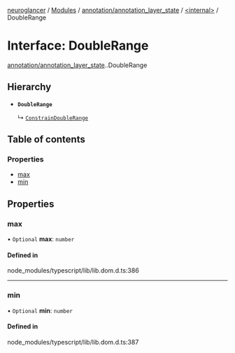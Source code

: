 [neuroglancer](../README.md) / [Modules](../modules.md) / [annotation/annotation\_layer\_state](../modules/annotation_annotation_layer_state.md) / [<internal\>](../modules/annotation_annotation_layer_state._internal_.md) / DoubleRange

# Interface: DoubleRange

[annotation/annotation_layer_state](../modules/annotation_annotation_layer_state.md).[<internal>](../modules/annotation_annotation_layer_state._internal_.md).DoubleRange

## Hierarchy

- **`DoubleRange`**

  ↳ [`ConstrainDoubleRange`](annotation_annotation_layer_state._internal_.ConstrainDoubleRange.md)

## Table of contents

### Properties

- [max](annotation_annotation_layer_state._internal_.DoubleRange.md#max)
- [min](annotation_annotation_layer_state._internal_.DoubleRange.md#min)

## Properties

### max

• `Optional` **max**: `number`

#### Defined in

node_modules/typescript/lib/lib.dom.d.ts:386

___

### min

• `Optional` **min**: `number`

#### Defined in

node_modules/typescript/lib/lib.dom.d.ts:387
